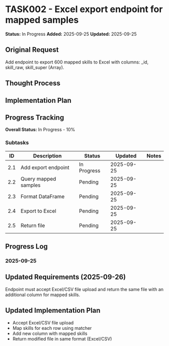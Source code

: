 # TASK002 - Excel export endpoint for mapped samples

**Status:** In Progress
**Added:** 2025-09-25
**Updated:** 2025-09-25

## Original Request
Add endpoint to export 600 mapped skills to Excel with columns: _id, skill_raw, skill_super (Array).

## Thought Process

## Implementation Plan

## Progress Tracking
**Overall Status:** In Progress - 10%

### Subtasks
| ID | Description | Status | Updated | Notes |
|----|-------------|--------|---------|-------|
| 2.1 | Add export endpoint | In Progress | 2025-09-25 | |
| 2.2 | Query mapped samples | Pending | 2025-09-25 | |
| 2.3 | Format DataFrame | Pending | 2025-09-25 | |
| 2.4 | Export to Excel | Pending | 2025-09-25 | |
| 2.5 | Return file | Pending | 2025-09-25 | |

## Progress Log
### 2025-09-25
## Updated Requirements (2025-09-26)
Endpoint must accept Excel/CSV file upload and return the same file with an additional column for mapped skills.

## Updated Implementation Plan
- Accept Excel/CSV file upload
- Map skills for each row using matcher
- Add new column with mapped skills
- Return modified file in same format (Excel/CSV)
